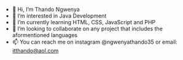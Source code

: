 - 👋 Hi, I’m Thando Ngwenya
- 👀 I’m interested in Java Development
- 🌱 I’m currently learning HTML, CSS, JavaScript and PHP
- 💞️ I’m looking to collaborate on any project that includes the aformentioned languages
- 📫 You can reach me on instagram @ngwenyathando35 or email: itthando@aol.com

<!---
ngwenyathando35/ngwenyathando35 is a ✨ special ✨ repository because its `README.md` (this file) appears on your GitHub profile.
You can click the Preview link to take a look at your changes.
--->
